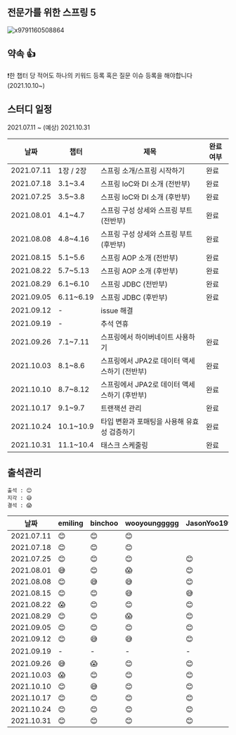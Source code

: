 
## 전문가를 위한 스프링 5
![x9791160508864](https://user-images.githubusercontent.com/30731518/124165716-159a6680-dadd-11eb-9d01-16bc609f11bd.jpg)

## 약속 👍
❗한 챕터 당 적어도 하나의 키워드 등록 혹은 질문 이슈 등록을 해야합니다 (2021.10.10~) 

## 스터디 일정
2021.07.11 ~ (예상) 2021.10.31

|날짜|챕터|제목|완료여부|
|------|---|---|---|
|2021.07.11|1장 / 2장|스프링 소개/스프링 시작하기|완료|
|2021.07.18|3.1~3.4|스프링 IoC와 DI 소개 (전반부)|완료|
|2021.07.25|3.5~3.8|스프링 IoC와 DI 소개 (후반부)|완료|
|2021.08.01|4.1~4.7|스프링 구성 상세와 스프링 부트 (전반부)|완료|
|2021.08.08|4.8~4.16|스프링 구성 상세와 스프링 부트 (후반부)|완료|
|2021.08.15|5.1~5.6|스프링 AOP 소개 (전반부)|완료|
|2021.08.22|5.7~5.13|스프링 AOP 소개 (후반부)|완료|
|2021.08.29|6.1~6.10|스프링 JDBC (전반부)|완료|
|2021.09.05|6.11~6.19|스프링 JDBC (후반부)|완료|
|2021.09.12|-|issue 해결||
|2021.09.19|-|추석 연휴||
|2021.09.26|7.1~7.11|스프링에서 하이버네이트 사용하기|완료|
|2021.10.03|8.1~8.6|스프링에서 JPA2로 데이터 액세스하기 (전반부)|완료|
|2021.10.10|8.7~8.12|스프링에서 JPA2로 데이터 액세스하기 (후반부)|완료|
|2021.10.17|9.1~9.7|트랜잭션 관리|완료|
|2021.10.24|10.1~10.9|타입 변환과 포매팅을 사용해 유효성 검증하기|완료|
|2021.10.31|11.1~10.4|태스크 스케줄링|완료|

## 출석관리

```
출석 : 😊
지각 : 😅
결석 : 😱
```

|날짜|emiling|binchoo|wooyounggggg|JasonYoo1995|서기|
|------|---|---|---|---|---|
|2021.07.11|😊|😊|😊||@emiling|
|2021.07.18|😊|😊|😊||@wooyounggggg|
|2021.07.25|😊|😊|😊|😊|@binchoo|
|2021.08.01|😅|😊|😱|😊|@JasonYoo1995|
|2021.08.08|😊|😅|😅|😊|@emiling|
|2021.08.15|😊|😊|😅|😅|@binchoo|
|2021.08.22|😱|😊|😊|😊|@wooyounggggg|
|2021.08.29|😊|😊|😱|😊|@JasonYoo1995|
|2021.09.05|😊|😊|😊|😊|@emiling|
|2021.09.12|😊|😅|😅|😊|@wooyoungggg|
|2021.09.19|-|-|-|-|휴일|
|2021.09.26|😅|😱|😊|😊|@binchoo|
|2021.10.03|😱|😊|😊|😊|@JasonYoo1995|
|2021.10.10|😊|😅|😊|😊||
|2021.10.17|😊|😊|😊|😊||
|2021.10.24|😊|😊|😊|😊||
|2021.10.31|😊|😊|😊|😊||
